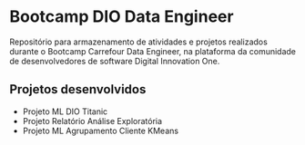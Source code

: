 # Bootcamp DIO Data Engineer
Repositório para armazenamento de atividades e projetos realizados durante o Bootcamp Carrefour Data Engineer, na plataforma da comunidade de desenvolvedores de software Digital Innovation One.

## Projetos desenvolvidos 
- Projeto ML DIO Titanic 
- Projeto Relatório Análise Exploratória
- Projeto ML Agrupamento Cliente KMeans

